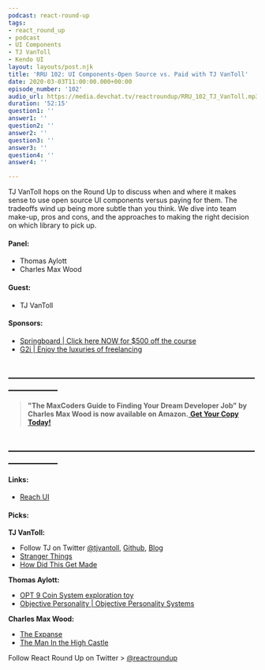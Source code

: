 ```yaml
---
podcast: react-round-up
tags:
- react_round_up
- podcast
- UI Components
- TJ VanToll
- Kendo UI
layout: layouts/post.njk
title: 'RRU 102: UI Components-Open Source vs. Paid with TJ VanToll'
date: 2020-03-03T11:00:00.000+00:00
episode_number: '102'
audio_url: https://media.devchat.tv/reactroundup/RRU_102_TJ_VanToll.mp3
duration: '52:15'
question1: ''
answer1: ''
question2: ''
answer2: ''
question3: ''
answer3: ''
question4: ''
answer4: ''

---
```

TJ VanToll hops on the Round Up to discuss when and where it makes sense to use open source  UI components versus paying for them. The tradeoffs wind up being more subtle than you think. We dive into team make-up, pros and cons, and the approaches to making the right decision on which library to pick up.

#### **Panel:**

* Thomas Aylott
* Charles Max Wood

#### **Guest:**

* TJ VanToll

#### **Sponsors:**

* [Springboard | Click here NOW for $500 off the course](https://www.springboard.com/workshops/software-engineering-career-track/?utm_source=devchat&utm_medium=podcast&utm_campaign=reactroundup)
* [G2i | Enjoy the luxuries of freelancing](https://www.g2i.co/?utm_source=React_Roundup&utm_medium=Podcast&utm_campaign=DevCha)

## **____________________________________________________________**

> **"The MaxCoders Guide to Finding Your Dream Developer Job" by Charles Max Wood is now available on Amazon.**[ **Get Your Copy Today!**](https://www.amazon.com/gp/product/B081MBL5C9/ref=as_li_ss_tl?ie=UTF8&linkCode=sl1&tag=devchattv-20&linkId=9d61363241636e2546ef46abba198746&language=en_US)

## **____________________________________________________________**

#### **Links:**

* [Reach UI](https://reacttraining.com/reach-ui/)

#### **Picks:**

**TJ VanToll:**

* Follow TJ on Twitter [@tjvantoll](https://twitter.com/tjvantoll?lang=en), [Github](https://github.com/tjvantoll/), [Blog](https://www.tjvantoll.com/ )
* [Stranger Things](https://www.netflix.com/title/80057281)
* [How Did This Get Made](http://www.earwolf.com/show/how-did-this-get-made/)

**Thomas Aylott:**

* [OPT 9 Coin System exploration toy](https://opdex.app/#?type%5B%5D=Dx/Ox)
* [Objective Personality | Objective Personality Systems](https://www.objectivepersonality.com/objective-personality-system)

**Charles Max Wood:**

* [The Expanse](https://www.amazon.com/The-Expanse-Season-1/dp/B018BZ3SCM/ref=as_li_ss_tl?ie=UTF8&linkCode=sl1&tag=devchattv-20&linkId=e52ec213b2ed2a28b3b699011b85b8e0&language=en_US)
* [The Man In the High Castle](https://www.amazon.com/End-of-the-World/dp/B00RSGIVVO/ref=as_li_ss_tl?crid=1SAOYINTJKO16&keywords=man+in+the+high+castle+season+1&qid=1582131774&s=instant-video&sprefix=man+in+the+,instant-video,191&sr=1-1&linkCode=sl1&tag=devchattv-20&linkId=ebfbb57909770ea3e5b481d9c41b15a9&language=en_US)

Follow React Round Up on Twitter > [@reactroundup](https://twitter.com/reactroundup)